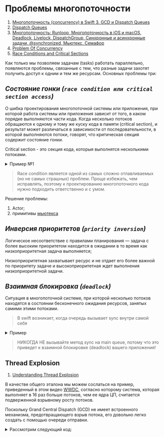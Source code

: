# Проблемы многопоточности

1. [Многопоточность (concurrency) в Swift 3. GCD и Dispatch Queues](https://habr.com/ru/post/320152/#:~:text=race%20condition)
2. [Dispatch Queues](https://developer.apple.com/library/archive/documentation/General/Conceptual/ConcurrencyProgrammingGuide/OperationQueues/OperationQueues.html#//apple_ref/doc/uid/TP40008091-CH102-SW28)
3. [Многопоточность: Runloop, Многопоточность в iOS и macOS, Deadlock, Livelock, DispatchGroup, Синхронные и асинхронные задачи, @synchronized, Мьютекс, Семафор](https://github.com/dashvlas/awesome-ios-interview/blob/master/Resources/Russian.md#Способы-достижения-многопоточности-в-ios-и-macos)
4. [Problem Of Concurrency](https://www.kodeco.com/books/concurrency-by-tutorials/v2.0/chapters/5-concurrency-problems#toc-chapter-008-anchor-001)
5. [Race Conditions and Critical Sections
](https://jenkov.com/tutorials/java-concurrency/race-conditions-and-critical-sections.html)

Как только мы позволяем задачам (tasks) работать параллельно, появляются проблемы, связанные с тем, что разные задачи захотят получить доступ к одним и тем же ресурсам.
Основных проблемы три:

## ***Состояние гонки (`race condition или critical section access`)*** 

О шибка проектирования многопоточной системы или приложения, при которой работа системы или приложения зависит от того, в каком порядке выполняются части кода.  Когда несколько потоков обращаются к одному и тому же куску кода в памяти (сritical section), и результат может различаться в зависимости от последовательности, в которой выполняются потоки, говорят, что критическая секция содержит состояние гонки.

Critical section - это секция кода, которыя выполнятся несколькими потоками.


<details><summary>Пример №1</summary>
<p> 

Пример взят [отсюда](https://habr.com/ru/post/578752/#:~:text=Race%20Condition).
  
```swift
// 1
var value: Int = 0
let serialQueue = DispatchQueue(label: "ru.popov.serial-queue")

// 2
func increment() { value += 1 }

// 3
serialQueue.async {
    // 4
    sleep(5)
    increment()
}

// 5
print(value)

// 6
value = 10

// 7
serialQueue.sync {
    increment()
}

// 8
print(value) // 12
```
  
1. Создаем свойство value и последовательную очередь serialQueue

2. Описываем функцию инкрементирования value

3. Планируем задачу и сразу же возвращаем управление вызывающей очереди

4. Имитируем продолжительную работу усыпляя поток и тут же вызываем функцию increment

5. Выводим в консоль значение переменной value, получаем 0 и вот тут начинается самое интересное. Для полноты картины представьте, что начиная с этого пункта и до конца сниппета, код находится в другой части приложения, а зависимости (value, serialQueue) переданы через DI. То есть вы и понятия не имеете, что через 5 секунд value будет инкрементирован. Мы получаем в консоли значение 0 и для нас это своего рода source of truth.

6. Передаем в переменную value новое значение

7. На этот раз инкрементируем синхронно

8. Снова выводим значение value в консоль. Ожидаем получить 11, но получаем 12.

Попробуем визуализировать пример:

<img src="https://habrastorage.org/r/w1560/getpro/habr/upload_files/d85/a5a/bf2/d85a5abf2b488e80d925d650e446d115.png" alt="alt text" width="700" height="550">


Чтобы решить нашу, достаточно синхронизировать вызывающую очередь и serialQueue, тогда мы сможем гарантировать работу с актуальным значением value:
  
```swift
var value: Int = 0
let serialQueue = DispatchQueue(label: "ru.popov.serial-queue")

func increment() { value += 1 }

serialQueue.sync {
    sleep(5)
    increment()
}

print(value)

value = 10

serialQueue.sync {
    increment()
}

print(value) // 11
```
  
И снова визуализируем:
 
<img src="https://habrastorage.org/getpro/habr/upload_files/203/414/217/203414217a2aab50f8c96be9e291283a.png" alt="alt text" width="700" height="550">
  
</p>
</details>



> Race condition является одной из самых сложно отлавливаемых (но не самых страшных) проблем. Проще избежать, чем исправлять, поэтому к проектированию многопоточного кода нужно подходить ответственно и с умом.

Решение проблемы:

1) Actor;
2) примитивы [мьютекса](./Concurrency.md)

## ***Инверсия приоритетов (`priority inversion`)*** 

Логическое несоответствие с правилами планирования — задача с более высоким приоритетом находится в ожидании в то время как низкоприоритетная задача выполняется;

Низкоприоритетная захватывает ресурс и не отдает его более важной по приоритету задаче и высокоприоритетная ждет выполнения низкоприоритетной задачи.  

## ***Взаимная блокировка (`deadlock`)*** 

Ситуация в многопоточной системе, при которой несколько потоков находятся в состоянии бесконечного ожидания ресурсов, занятых самими этими потоками.

> В swift возникает, когда очередь вызывает sync внутри самой себя
  
<details><summary>Пример</summary>
<p>  

Первое закрытие не может быть завершено до тех пор, пока не будет запущено второе закрытие:

```swift
let serialQueue = DispatchQueue(label: "com.popov.app.exampleQueue")
serialQueue.sync {
    // ...
    serialQueue.sync { // deadlock
        // ...
    }
}
```

```swift
// на главной очереди
DispatchQueue.main.sync { // deadlock
}
```

</p>
</details>

> НИКОГДА НЕ вызывайте метод sync на main queue, потому что это приведет к взаимной блокировке (deadlock) вашего приложения!

## Thread Explosion

1. [Understanding Thread Explosion](https://swiftsenpai.com/swift/swift-concurrency-prevent-thread-explosion/)

В качестве общего эталона мы можем сослаться на пример, приведенный в этом видео [WWDC](https://developer.apple.com/videos/play/wwdc2021/10254/?time=514), согласно которому система, которая выполняет в 16 раз больше потоков, чем ее ядра ЦП, считается подверженной взрывному росту потоков.

Поскольку Grand Central Dispatch (GCD) не имеет встроенного механизма, предотвращающего взрыв потока, его довольно легко создать с помощью очереди отправки.

<details><summary>Рассмотрим следующий код:</summary>
<p>

```swift
final class HeavyWork {
    static func dispatchGlobal(seconds: UInt32) {
        DispatchQueue.global(qos: .background).async {
            sleep(seconds)
        }
    }
}

// Execution:
for _ in 1...150 {
    HeavyWork.dispatchGlobal(seconds: 3)
}
```

После выполнения приведенный выше код создаст в общей сложности 150 потоков, что приведет к взрыву потоков. В этом можно убедиться, приостановив выполнение и проверив навигатор отладки.

Навигатор отладки, показывающий взрыв потока:
![Навигатор отладки, показывающий взрыв потока](https://i0.wp.com/swiftsenpai.com/wp-content/uploads/2022/11/sc-prevent-explosion-gcd-debug-nav.png?resize=1024%2C663&ssl=1) 

<p>
<details>














